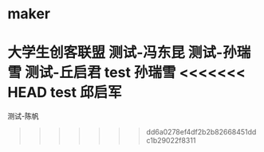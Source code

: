 ﻿# maker
大学生创客联盟
测试-冯东昆
测试-孙瑞雪
测试-丘启君
test 孙瑞雪
<<<<<<< HEAD
test 邱启军
=======
测试-陈帆
>>>>>>> dd6a0278ef4df2b2b82668451ddc1b29022f8311
